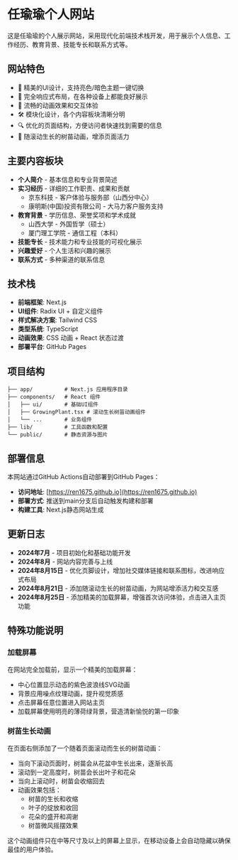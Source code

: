 # 任瑜瑜个人网站

这是任瑜瑜的个人展示网站，采用现代化前端技术栈开发，用于展示个人信息、工作经历、教育背景、技能专长和联系方式等。

## 网站特色

- 🎨 精美的UI设计，支持亮色/暗色主题一键切换
- 📱 完全响应式布局，在各种设备上都能良好展示
- 🚀 流畅的动画效果和交互体验
- 🛠️ 模块化设计，各个内容板块清晰分明
- 🔍 优化的页面结构，方便访问者快速找到需要的信息
- 🌱 随滚动生长的树苗动画，增添页面活力

## 主要内容板块

- **个人简介** - 基本信息和专业背景简述
- **实习经历** - 详细的工作职责、成果和贡献
  - 京东科技 - 客户体验与服务部（山西分中心）
  - 康明斯(中国)投资有限公司 - 大马力客户服务支持
- **教育背景** - 学历信息、荣誉奖项和学术成就
  - 山西大学 - 外国哲学（硕士）
  - 厦门理工学院 - 通信工程（本科）
- **技能专长** - 技术能力和专业技能的可视化展示
- **兴趣爱好** - 个人生活和兴趣的展示
- **联系方式** - 多种渠道的联系信息

## 技术栈

- **前端框架**: Next.js
- **UI组件**: Radix UI + 自定义组件
- **样式解决方案**: Tailwind CSS
- **类型系统**: TypeScript
- **动画效果**: CSS 动画 + React 状态过渡
- **部署平台**: GitHub Pages

## 项目结构

```
├── app/          # Next.js 应用程序目录
├── components/   # React 组件
│   ├── ui/       # 基础UI组件
│   ├── GrowingPlant.tsx # 滚动生长树苗动画组件
│   └── ...       # 业务组件
├── lib/          # 工具函数和配置
└── public/       # 静态资源与图片
```

## 部署信息

本网站通过GitHub Actions自动部署到GitHub Pages：

- **访问地址**: [https://ren1675.github.io](https://ren1675.github.io)
- **部署方式**: 推送到main分支后自动触发构建和部署
- **构建工具**: Next.js静态网站生成

## 更新日志

- **2024年7月** - 项目初始化和基础功能开发
- **2024年8月** - 网站内容完善与上线 
- **2024年8月15日** - 优化页脚设计，增加社交媒体链接和联系图标，改进响应式布局
- **2024年8月21日** - 添加随滚动生长的树苗动画，为网站增添活力和交互感
- **2024年8月25日** - 添加精美的加载屏幕，增强首次访问体验，点击进入主页功能

## 特殊功能说明

### 加载屏幕

在网站完全加载前，显示一个精美的加载屏幕：
- 中心位置显示动态的紫色波浪线SVG动画
- 背景应用噪点纹理动画，提升视觉质感
- 点击屏幕任意位置进入网站主页
- 加载屏幕使用明亮的薄荷绿背景，营造清新愉悦的第一印象

### 树苗生长动画

在页面右侧添加了一个随着页面滚动而生长的树苗动画：

- 当向下滚动页面时，树苗会从花盆中生长出来，逐渐长高
- 滚动到一定高度时，树苗会长出叶子和花朵
- 当向上滚动时，树苗会收缩回去
- 动画效果包括：
  - 树苗的生长和收缩
  - 叶子的绽放和收回
  - 花朵的盛开和凋谢
  - 树苗微风摇摆效果

这个动画组件只在中等尺寸及以上的屏幕上显示，在移动设备上会自动隐藏以确保最佳的用户体验。 